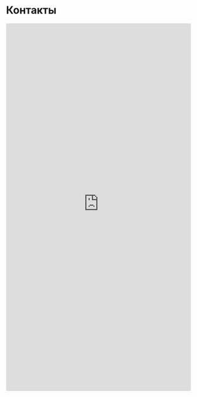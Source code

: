 # Контакты
<iframe style="border: 0px !important;" src="https://workflow.coopenomics.world/form/d657db5e-2e27-4f6b-b8f2-8623a2a3281d" width="100%" height="1000"></iframe>


<!-- |  Потребительский кооператив    |        ВОСХОД              |
|----------|------------------------------|
| ИНН      | 9728130611                   |
| КПП      | 772801001                    |
| ОГРН     | 1247700283346                |
| Председатель     | Муравьёв Алексей Николаевич                |
| Е-почта    | [chairman.voskhod@gmail.com](mailto:chairman.voskhod@gmail.com) |
| Telegram    | [@mr_alex_ant](telegram:/mr_alex_ant) | -->


<!-- [Подпишись на мой телеграм-канал :fontawesome-solid-paper-plane:](https://t.me/dao_ants){ .md-button } -->